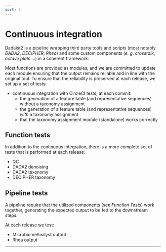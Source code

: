 ```yaml
---
sort: 5
---
```


# Continuous integration

Dadaist2 is a pipeline wrapping third party tools and scripts (most notably _DADA2_, _DECIPHER_, _Rhea_)
and some custom components (_e. g._ _crosstalk_, _octave plots_ ...) in a coherent framework. 

Most functions are provided as modules, and we are committed to update each module ensuring that the 
output remains reliable and in line with the original tool. To ensure that the reliability is preserved
at each release, we set up a set of tests:

* continuous integration with CircleCI tests, at each commit:
  * the generation of a feature table (and representative sequences) without a taxonomy assignment
  * the generation of a feature table (and representative sequences) *with* a taxonomy assignment
  * that the taxonomy assignment module (standalone) works correctly

## Function tests

In addition to the continuous integration, there is a more complete set of tests that is performed at each
release:

* QC
* DADA2 denoising
* DADA2 taxonomy
* DECIPHER taxonomy

## Pipeline tests

A pipeline require that the utilized components (see _Function Tests_) work together,
generating the expected output to be fed to the downstream steps.

At each release we test:

* MicrobiomeAnalyst output
* Rhea output

---